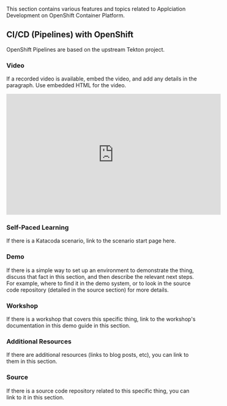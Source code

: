 
This section contains various features and topics related to Applciation
Development on OpenShift Container Platform.

## CI/CD (Pipelines) with OpenShift
OpenShift Pipelines are based on the upstream Tekton project.

### Video
If a recorded video is available, embed the video, and add any details in the
paragraph. Use embedded HTML for the video.

<iframe width="560" height="315" src="https://www.youtube.com/embed/sjsX6-WZ_Y4" frameborder="0" allow="accelerometer; autoplay; encrypted-media; gyroscope; picture-in-picture" allowfullscreen></iframe>

### Self-Paced Learning
If there is a Katacoda scenario, link to the scenario start page here.

### Demo
If there is a simple way to set up an environment to demonstrate the thing,
discuss that fact in this section, and then describe the relevant next steps.
For example, where to find it in the demo system, or to look in the source
code repository (detailed in the source section) for more details.

### Workshop
If there is a workshop that covers this specific thing, link to the
workshop's documentation in this demo guide in this section.

### Additional Resources
If there are additional resources (links to blog posts, etc), you can link to
them in this section.

### Source
If there is a source code repository related to this specific thing, you can
link to it in this section.